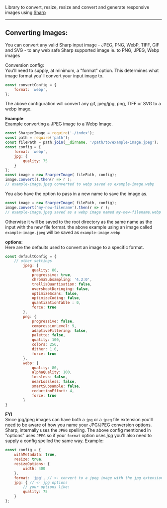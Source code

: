 Library to convert, resize, resize and convert and generate responsive images using [Sharp](https://sharp.pixelplumbing.com/en/stable/)
  
  ---
  

Converting Images:  
------------------ 
You can convert any valid Sharp input image - JPEG, PNG, WebP, TIFF, GIF and SVG -  to any web safe Sharp supported image ie. to PNG, JPEG, Webp images

Conversion config:  
You'll need to supply, at minimum,  a "format" option. This determines what image format you'll convert your input image to.  

```javascript
const convertConfig = {
    format: 'webp',
};
``` 
The above configuration will convert any gif, jpeg/jpg, png, TIFF or SVG to a webp image. 

__Example__  
Example converting a JPEG image to a Webp Image.  

```javascript  
const SharperImage = require('./index');
const path = require('path');
const filePath = path.join(__dirname, '/path/to/example-image.jpeg');
const config = {
    format: 'webp',
    jpg: {
        quality: 75
    }
};
const image = new SharperImage( filePath, config);
image.convert().then(r => r );
// example-image.jpeg converted to webp saved as example-image.webp
```  

You also have the option to pass in a new name to save the image as.   
```javascript  
const image = new SharperImage( filePath, config);
image.convert('my-new-filename').then(r => r );  
// example-image.jpeg saved as a webp image named my-new-filename.webp
```

Otherwise it will be saved to the root directory as the same name as the input with the new file format. the above example using an image called ``example-image.jpeg``  will be saved as ``example-image.webp``

__options:__  
Here are the defaults used to convert an image to a specific format. 

```javascript
const defaultConfig = {
    // other settings
        jpeg: {
            quality: 80,
            progressive: true,
            chromaSubsampling: '4.2:0',
            trellisQuantisation: false,
            overshootDeringing: false,
            optimizeScans: false,
            optimizeCoding: false,
            quantizationTable : 0,
            force: true
        },
        png: {
            progressive: false,
            compressionLevel: 9,
            adaptiveFiltering: false,
            palette: false,
            quality: 100,
            colors: 256,
            dither: 1.0,
            force: true
        },
        webp: {
            quality: 80,
            alphaQuality: 100,
            lossless: false,
            nearLossless: false,
            smartSubsample: false,
            reductionEffort: 4,
            force: true
        }
}
```

__FYI__   
Since jpg/jpeg images can have both a ``jpg`` or a ```jpeg``` file extension you'll need to be aware of how you name your JPG/JPEG conversion options. Sharp, internally uses the ``JPEG`` spelling. The above config mentioned in "options" uses ```JPEG``` so if your ```format``` option uses _jpg_ you'll also need to supply a config spelled the same way. Example:  
```javascript
const config = {
    withMetadata: true,
    resize: true,
    resizeOptions: {
        width: 400
    },
    format: 'jpg', // <- convert to a jpeg image with the jpg extension
    jpg: { // <- jpg options
        // your options like:
        quality: 75
    }
};
```